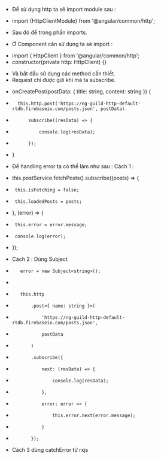 - Để sử dụng http ta sẽ import module sau : 

+ import {HttpClientModule} from '@angular/common/http';

- Sau đó để trong phần imports.

- Ở Component cần sử dụng ta sẽ import : 

+   import { HttpClient } from '@angular/common/http';
+   constructor(private http: HttpClient) {}

- Và bắt đầu sử dụng các method cần thiết.
- Request chỉ được gửi khi mà ta subscribe.

+   onCreatePost(postData: { title: string, content: string }) {
+       this.http.post('https://ng-guild-http-default-rtdb.firebaseio.com/posts.json', postData).
+           subscribe((resData) => {
+               console.log(resData);
+           });
+   }

- Để handling error ta có thể làm như sau : Cách 1 :

+    this.postService.fetchPosts().subscribe((posts) => {
+      this.isFetching = false;
+      this.loadedPosts = posts;
+    }, (error) => {
+      this.error = error.message;
+      console.log(error);
+    });

- Cách 2 : Dùng Subject

+        error = new Subject<string>();
+
+        this.http
+            .post<{ name: string }>(
+                'https://ng-guild-http-default-rtdb.firebaseio.com/posts.json',
+                postData
+            )
+            .subscribe({
+                next: (resData) => {
+                    console.log(resData);
+                }, 
+                error: error => {
+                    this.error.next(error.message);
+                }
+            });

- Cách 3 dùng catchError từ rxjs

